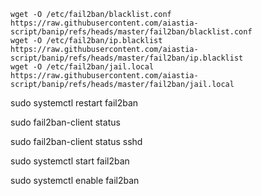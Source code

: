 ```
wget -O /etc/fail2ban/blacklist.conf https://raw.githubusercontent.com/aiastia-script/banip/refs/heads/master/fail2ban/blacklist.conf
wget -O /etc/fail2ban/ip.blacklist https://raw.githubusercontent.com/aiastia-script/banip/refs/heads/master/fail2ban/ip.blacklist
wget -O /etc/fail2ban/jail.local https://raw.githubusercontent.com/aiastia-script/banip/refs/heads/master/fail2ban/jail.local
```
sudo systemctl restart fail2ban


sudo fail2ban-client status


sudo fail2ban-client status sshd

sudo systemctl start fail2ban


sudo systemctl enable fail2ban
